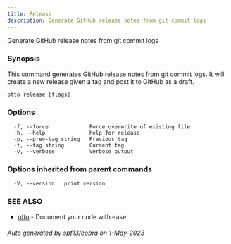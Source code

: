 ```yaml
---
title: Release
description: Generate GitHub release notes from git commit logs
---
```


Generate GitHub release notes from git commit logs

### Synopsis

This command generates GitHub release notes from git commit logs.
It will create a new release given a tag and post it to GitHub as a draft.

```
otto release [flags]
```

### Options

```
  -f, --force             Force overwrite of existing file
  -h, --help              help for release
  -p, --prev-tag string   Previous tag
  -t, --tag string        Current tag
  -v, --verbose           Verbose output
```

### Options inherited from parent commands

```
  -V, --version   print version
```

### SEE ALSO

* [otto](otto.md)	 - Document your code with ease

###### Auto generated by spf13/cobra on 1-May-2023
